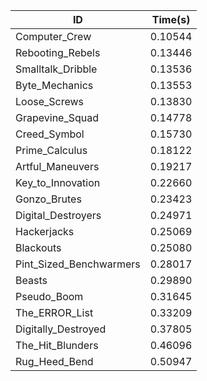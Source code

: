 |ID|Time(s)|
|-|-|
|Computer_Crew|0.10544|
|Rebooting_Rebels|0.13446|
|Smalltalk_Dribble|0.13536|
|Byte_Mechanics|0.13553|
|Loose_Screws|0.13830|
|Grapevine_Squad|0.14778|
|Creed_Symbol|0.15730|
|Prime_Calculus|0.18122|
|Artful_Maneuvers|0.19217|
|Key_to_Innovation|0.22660|
|Gonzo_Brutes|0.23423|
|Digital_Destroyers|0.24971|
|Hackerjacks|0.25069|
|Blackouts|0.25080|
|Pint_Sized_Benchwarmers|0.28017|
|Beasts|0.29890|
|Pseudo_Boom|0.31645|
|The_ERROR_List|0.33209|
|Digitally_Destroyed|0.37805|
|The_Hit_Blunders|0.46096|
|Rug_Heed_Bend|0.50947|
